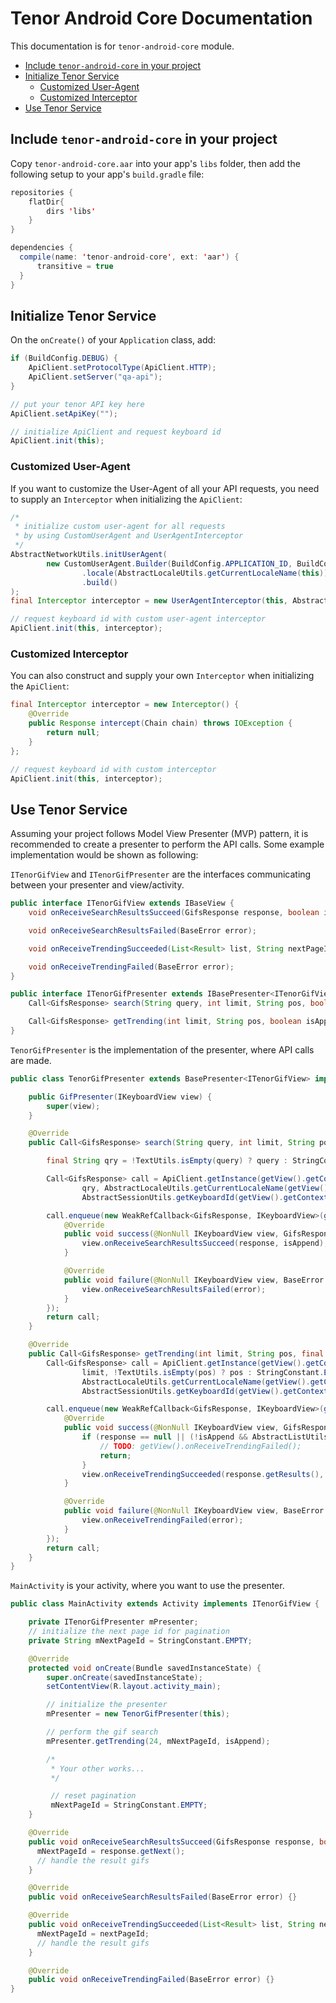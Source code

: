 Tenor Android Core Documentation
================================
This documentation is for `tenor-android-core` module.

* [Include `tenor-android-core` in your project](include-tenor-android-core-in-your-project)
* [Initialize Tenor Service](#initialize-tenor-service)
  * [Customized User-Agent](#customized-user-agent)
  * [Customized Interceptor](#customized-interceptor)
* [Use Tenor Service](#use-tenor-service)

## Include `tenor-android-core` in your project
Copy `tenor-android-core.aar` into your app's `libs` folder, then add the following setup to your app's `build.gradle` file:
```java
repositories {
    flatDir{
        dirs 'libs'
    }
}

dependencies {
  compile(name: 'tenor-android-core', ext: 'aar') {
      transitive = true
  }
}
```



## Initialize Tenor Service
On the `onCreate()` of your `Application` class, add:
```java
if (BuildConfig.DEBUG) {
    ApiClient.setProtocolType(ApiClient.HTTP);
    ApiClient.setServer("qa-api");
}

// put your tenor API key here
ApiClient.setApiKey("");

// initialize ApiClient and request keyboard id
ApiClient.init(this);
```



### Customized User-Agent
If you want to customize the User-Agent of all your API requests, you need to supply an `Interceptor` when initializing the `ApiClient`:
```java
/*
 * initialize custom user-agent for all requests
 * by using CustomUserAgent and UserAgentInterceptor
 */
AbstractNetworkUtils.initUserAgent(
        new CustomUserAgent.Builder(BuildConfig.APPLICATION_ID, BuildConfig.VERSION_NAME, BuildConfig.VERSION_CODE)
                .locale(AbstractLocaleUtils.getCurrentLocaleName(this))
                .build()
);
final Interceptor interceptor = new UserAgentInterceptor(this, AbstractNetworkUtils.getUserAgent(this));

// request keyboard id with custom user-agent interceptor
ApiClient.init(this, interceptor);
```



### Customized Interceptor
You can also construct and supply your own `Interceptor` when initializing the `ApiClient`:
```java
final Interceptor interceptor = new Interceptor() {
    @Override
    public Response intercept(Chain chain) throws IOException {
        return null;
    }
};

// request keyboard id with custom interceptor
ApiClient.init(this, interceptor);
```



## Use Tenor Service
Assuming your project follows Model View Presenter (MVP) pattern, it is recommended to create a presenter to perform the API calls.  Some example implementation would be shown as following:

`ITenorGifView` and `ITenorGifPresenter` are the interfaces communicating between your presenter and view/activity.
```java
public interface ITenorGifView extends IBaseView {
    void onReceiveSearchResultsSucceed(GifsResponse response, boolean isAppend);

    void onReceiveSearchResultsFailed(BaseError error);

    void onReceiveTrendingSucceeded(List<Result> list, String nextPageId, boolean isAppend);

    void onReceiveTrendingFailed(BaseError error);
}
```

```java
public interface ITenorGifPresenter extends IBasePresenter<ITenorGifView> {
    Call<GifsResponse> search(String query, int limit, String pos, boolean isAppend);

    Call<GifsResponse> getTrending(int limit, String pos, boolean isAppend);
}
```

`TenorGifPresenter` is the implementation of the presenter, where API calls are made.
```java
public class TenorGifPresenter extends BasePresenter<ITenorGifView> implements ITenorGifPresenter {

    public GifPresenter(IKeyboardView view) {
        super(view);
    }

    @Override
    public Call<GifsResponse> search(String query, int limit, String pos, final boolean isAppend) {

        final String qry = !TextUtils.isEmpty(query) ? query : StringConstant.EMPTY;

        Call<GifsResponse> call = ApiClient.getInstance(getView().getContext()).search(ApiClient.getApiKey(),
                qry, AbstractLocaleUtils.getCurrentLocaleName(getView().getContext()),
                AbstractSessionUtils.getKeyboardId(getView().getContext()), limit, pos);

        call.enqueue(new WeakRefCallback<GifsResponse, IKeyboardView>(getWeakRef()) {
            @Override
            public void success(@NonNull IKeyboardView view, GifsResponse response) {
                view.onReceiveSearchResultsSucceed(response, isAppend);
            }

            @Override
            public void failure(@NonNull IKeyboardView view, BaseError error) {
                view.onReceiveSearchResultsFailed(error);
            }
        });
        return call;
    }

    @Override
    public Call<GifsResponse> getTrending(int limit, String pos, final boolean isAppend) {
        Call<GifsResponse> call = ApiClient.getInstance(getView().getContext()).getTrending(ApiClient.getApiKey(),
                limit, !TextUtils.isEmpty(pos) ? pos : StringConstant.EMPTY,
                AbstractLocaleUtils.getCurrentLocaleName(getView().getContext()),
                AbstractSessionUtils.getKeyboardId(getView().getContext()));

        call.enqueue(new WeakRefCallback<GifsResponse, IKeyboardView>(getWeakRef()) {
            @Override
            public void success(@NonNull IKeyboardView view, GifsResponse response) {
                if (response == null || (!isAppend && AbstractListUtils.isEmpty(response.getResults()))) {
                    // TODO: getView().onReceiveTrendingFailed();
                    return;
                }
                view.onReceiveTrendingSucceeded(response.getResults(), response.getNext(), isAppend);
            }

            @Override
            public void failure(@NonNull IKeyboardView view, BaseError error) {
                view.onReceiveTrendingFailed(error);
            }
        });
        return call;
    }
}
```

`MainActivity` is your activity, where you want to use the presenter.
```java
public class MainActivity extends Activity implements ITenorGifView {

    private ITenorGifPresenter mPresenter;
    // initialize the next page id for pagination
    private String mNextPageId = StringConstant.EMPTY;

    @Override
    protected void onCreate(Bundle savedInstanceState) {
        super.onCreate(savedInstanceState);
        setContentView(R.layout.activity_main);

        // initialize the presenter
        mPresenter = new TenorGifPresenter(this);

        // perform the gif search
        mPresenter.getTrending(24, mNextPageId, isAppend);

        /*
         * Your other works...
         */

         // reset pagination
         mNextPageId = StringConstant.EMPTY;
    }

    @Override
    public void onReceiveSearchResultsSucceed(GifsResponse response, boolean isAppend) {
      mNextPageId = response.getNext();
      // handle the result gifs
    }

    @Override
    public void onReceiveSearchResultsFailed(BaseError error) {}

    @Override
    public void onReceiveTrendingSucceeded(List<Result> list, String nextPageId, boolean isAppend) {
      mNextPageId = nextPageId;
      // handle the result gifs
    }

    @Override
    public void onReceiveTrendingFailed(BaseError error) {}
}
```
